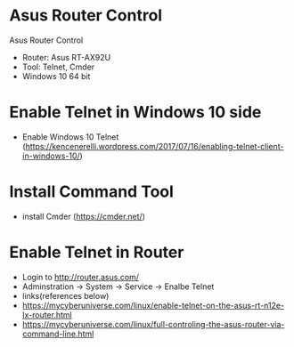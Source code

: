 # Asus Router Control

Asus Router Control 

- Router: Asus RT-AX92U
- Tool: Telnet, Cmder
- Windows 10 64 bit

# Enable Telnet in Windows 10 side
- Enable Windows 10 Telnet (https://kencenerelli.wordpress.com/2017/07/16/enabling-telnet-client-in-windows-10/)

# Install Command Tool
- install Cmder (https://cmder.net/)

# Enable Telnet in Router
- Login to http://router.asus.com/ 
- Adminstration -> System -> Service -> Enalbe Telnet
- links(references below) 
- https://mycyberuniverse.com/linux/enable-telnet-on-the-asus-rt-n12e-lx-router.html
- https://mycyberuniverse.com/linux/full-controling-the-asus-router-via-command-line.html





